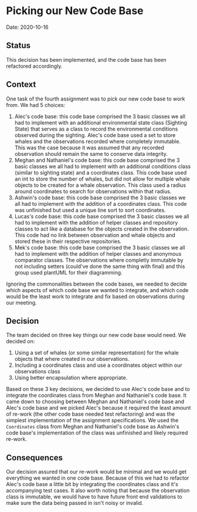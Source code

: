 # Picking our New Code Base

Date: 2020-10-16

## Status

This decision has been implemented, and the code base has been refactored accordingly.

## Context

One task of the fourth assignment was to pick our new code base to work from. We had 5 choices:
  
  1. Alec's code base: this code base comprised the 3 basic classes we all had to implement with an additional environmental state class (Sighting State) that serves as a class to record the environmental conditions observed during the sighting. Alec's code base used a set to store whales and the observations recorded where completely immutable. This was the case because it was assumed that any recorded observation should remain the same to conserve data integrity.
  2. Meghan and Nathaniel's code base: this code base comprised the 3 basic classes we all had to implement with an additional conditions class (similar to sighting state) and a coordinates class. This code base used an int to store the number of whales, but did not allow for multiple whale objects to be created for a whale observation. This class used a radius around coordinates to search for observations within that radius.
  3. Ashwin's code base: this code base comprised the 3 basic classes we all had to implement with the addition of a coordinates class. This code was unfinished but used a unique line sort to sort coordinates.
  4. Lucas's code base: this code base comprised the 3 basic classes we all had to implement with the addition of helper classes and repository classes to act like a database for the objects created in the observation. This code had no link between observation and whale objects and stored these in their respective repositories.
  5. Mek's code base: this code base comprised the 3 basic classes we all had to implement with the addition of helper classes and anonymous comparator classes. The observations where completly immutable by not including setters (could've done the same thing with final) and this group used plantUML for their diagramming.
  
Ignoring the commonalities between the code bases, we needed to decide which aspects of which code base we wanted to integrate, and which code would be the least work to integrate and fix based on observations during our meeting.

## Decision

The team decided on three key things our new code base would need. We decided on:

  1. Using a set of whales (or some similar representation) for the whale objects that where created in our observations.
  2. Including a coordinates class and use a coordinates object within our observations class
  3. Using better encapsulation where appropriate.
  
Based on these 3 key decisions, we decided to use Alec's code base and to integrate the coordinates class from Meghan and Nathaniel's code base. It came down to choosing between Meghan and Nathaniel's code base and Alec's code base and we picked Alec's because it required the least amount of re-work (the other code base needed test refactoring) and was the simplest implementation of the assignment specifications. We used the `Coordinates` class from Meghan and Nathaniel's code base as Ashwin's code base's implementation of the class was unfinished and likely required re-work.

## Consequences

Our decision assured that our re-work would be minimal and we would get everything we wanted in one code base. Because of this we had to refactor Alec's code base a little bit by integrating the coordinates class and it's accompanying test cases. It also worth noting that because the observation class is immutable, we would have to have future front end validations to make sure the data being passed in isn't noisy or invalid.
